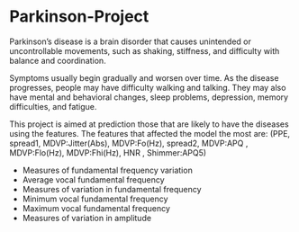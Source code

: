 # Parkinson-Project
Parkinson’s disease is a brain disorder that causes unintended or uncontrollable movements, such as shaking, stiffness, and difficulty with balance and coordination.

Symptoms usually begin gradually and worsen over time. As the disease progresses, people may have difficulty walking and talking. They may also have mental and behavioral changes, sleep problems, depression, memory difficulties, and fatigue.

This project is aimed at prediction those that are likely to have the diseases using the features. The features that affected the model the most are: (PPE, spread1, MDVP:Jitter(Abs), MDVP:Fo(Hz), spread2, MDVP:APQ , MDVP:Flo(Hz), MDVP:Fhi(Hz), HNR , Shimmer:APQ5)
- Measures of fundamental frequency variation
- Average vocal fundamental frequency 
- Measures of variation in fundamental frequency
- Minimum vocal fundamental frequency
- Maximum vocal fundamental frequency
- Measures of variation in amplitude
